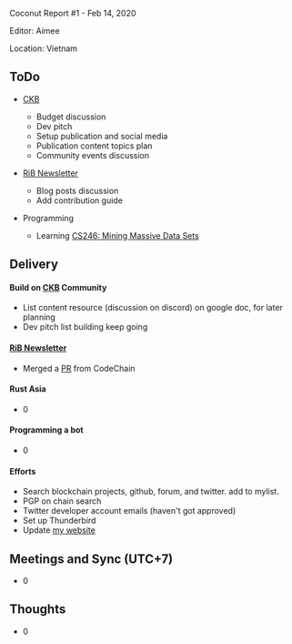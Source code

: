 Coconut Report #1 - Feb 14, 2020

Editor: Aimee

Location: Vietnam

## ToDo

- [CKB][ckb-github]
    - Budget discussion
    - Dev pitch
    - Setup publication and social media
    - Publication content topics plan
    - Community events discussion

- [RiB Newsletter][rib-github]
    - Blog posts discussion
    - Add contribution guide

- Programming
    - Learning [CS246: Mining Massive Data Sets](https://web.stanford.edu/class/cs246/)

## Delivery

#### Build on [CKB][ckb-github] Community

- List content resource (discussion on discord) on google doc, for later planning
- Dev pitch list building keep going


#### [RiB Newsletter][rib-github]

- Merged a [PR](https://github.com/rust-in-blockchain/Rust-in-Blockchain/pull/5) from CodeChain


#### Rust Asia

- 0


#### Programming a bot

- 0


#### Efforts

- Search blockchain projects, github, forum, and twitter. add to mylist.
- PGP on chain search
- Twitter developer account emails (haven't got approved)
- Set up Thunderbird
- Update [my website](https://aimeedeer.com/)

## Meetings and Sync (UTC+7)

- 0


## Thoughts

- 0

[ckb-github]: https://github.com/nervosnetwork/ckb
[rib-github]: https://github.com/rust-in-blockchain/Rust-in-Blockchain
